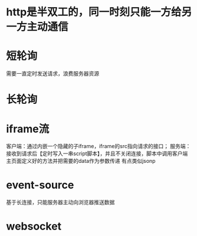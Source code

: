 # http是半双工的，同一时刻只能一方给另一方主动通信

# 短轮询
需要一直定时发送请求，浪费服务器资源

# 长轮询

# iframe流
客户端：通过内嵌一个隐藏的子iframe，iframe的src指向请求的接口；
服务端：接收到请求后【定时写入一串script脚本】，并且不关闭连接，脚本中调用客户端主页面定义好的方法并把需要的data作为参数传递
有点类似jsonp

# event-source
基于长连接，只能服务器主动向浏览器推送数据

# websocket